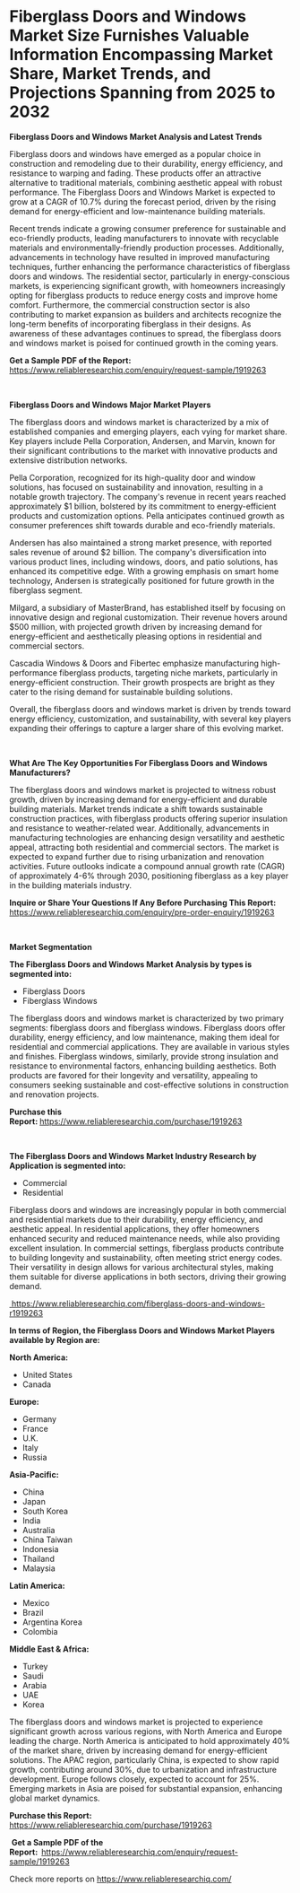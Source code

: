 <p><h1>Fiberglass Doors and Windows Market Size Furnishes Valuable Information Encompassing Market Share, Market Trends, and Projections Spanning from 2025 to 2032</h1></p><p><strong>Fiberglass Doors and Windows Market Analysis and Latest Trends</strong></p>
<p><p>Fiberglass doors and windows have emerged as a popular choice in construction and remodeling due to their durability, energy efficiency, and resistance to warping and fading. These products offer an attractive alternative to traditional materials, combining aesthetic appeal with robust performance. The Fiberglass Doors and Windows Market is expected to grow at a CAGR of 10.7% during the forecast period, driven by the rising demand for energy-efficient and low-maintenance building materials. </p><p>Recent trends indicate a growing consumer preference for sustainable and eco-friendly products, leading manufacturers to innovate with recyclable materials and environmentally-friendly production processes. Additionally, advancements in technology have resulted in improved manufacturing techniques, further enhancing the performance characteristics of fiberglass doors and windows. The residential sector, particularly in energy-conscious markets, is experiencing significant growth, with homeowners increasingly opting for fiberglass products to reduce energy costs and improve home comfort. Furthermore, the commercial construction sector is also contributing to market expansion as builders and architects recognize the long-term benefits of incorporating fiberglass in their designs. As awareness of these advantages continues to spread, the fiberglass doors and windows market is poised for continued growth in the coming years.</p></p>
<p><strong>Get a Sample PDF of the Report:&nbsp;</strong> <a href="https://www.reliableresearchiq.com/enquiry/request-sample/1919263?utm_campaign=2277&utm_medium=2&utm_source=Github&utm_content=ia&utm_term=05042025&utm_id=fiberglass-doors-and-windows">https://www.reliableresearchiq.com/enquiry/request-sample/1919263</a></p>
<p>&nbsp;</p>
<p><strong>Fiberglass Doors and Windows Major Market Players</strong></p>
<p><p>The fiberglass doors and windows market is characterized by a mix of established companies and emerging players, each vying for market share. Key players include Pella Corporation, Andersen, and Marvin, known for their significant contributions to the market with innovative products and extensive distribution networks.</p><p>Pella Corporation, recognized for its high-quality door and window solutions, has focused on sustainability and innovation, resulting in a notable growth trajectory. The company's revenue in recent years reached approximately $1 billion, bolstered by its commitment to energy-efficient products and customization options. Pella anticipates continued growth as consumer preferences shift towards durable and eco-friendly materials.</p><p>Andersen has also maintained a strong market presence, with reported sales revenue of around $2 billion. The company's diversification into various product lines, including windows, doors, and patio solutions, has enhanced its competitive edge. With a growing emphasis on smart home technology, Andersen is strategically positioned for future growth in the fiberglass segment.</p><p>Milgard, a subsidiary of MasterBrand, has established itself by focusing on innovative design and regional customization. Their revenue hovers around $500 million, with projected growth driven by increasing demand for energy-efficient and aesthetically pleasing options in residential and commercial sectors.</p><p>Cascadia Windows & Doors and Fibertec emphasize manufacturing high-performance fiberglass products, targeting niche markets, particularly in energy-efficient construction. Their growth prospects are bright as they cater to the rising demand for sustainable building solutions.</p><p>Overall, the fiberglass doors and windows market is driven by trends toward energy efficiency, customization, and sustainability, with several key players expanding their offerings to capture a larger share of this evolving market.</p></p>
<p>&nbsp;</p>
<p><strong>What Are The Key Opportunities For Fiberglass Doors and Windows Manufacturers?</strong></p>
<p><p>The fiberglass doors and windows market is projected to witness robust growth, driven by increasing demand for energy-efficient and durable building materials. Market trends indicate a shift towards sustainable construction practices, with fiberglass products offering superior insulation and resistance to weather-related wear. Additionally, advancements in manufacturing technologies are enhancing design versatility and aesthetic appeal, attracting both residential and commercial sectors. The market is expected to expand further due to rising urbanization and renovation activities. Future outlooks indicate a compound annual growth rate (CAGR) of approximately 4-6% through 2030, positioning fiberglass as a key player in the building materials industry.</p></p>
<p><strong>Inquire or Share Your Questions If Any Before Purchasing This Report:</strong> <a href="https://www.reliableresearchiq.com/enquiry/pre-order-enquiry/1919263?utm_campaign=2277&utm_medium=2&utm_source=Github&utm_content=ia&utm_term=05042025&utm_id=fiberglass-doors-and-windows">https://www.reliableresearchiq.com/enquiry/pre-order-enquiry/1919263</a></p>
<p>&nbsp;</p>
<p><strong>Market Segmentation</strong></p>
<p><strong>The Fiberglass Doors and Windows Market Analysis by types is segmented into:</strong></p>
<p><ul><li>Fiberglass Doors</li><li>Fiberglass Windows</li></ul></p>
<p><p>The fiberglass doors and windows market is characterized by two primary segments: fiberglass doors and fiberglass windows. Fiberglass doors offer durability, energy efficiency, and low maintenance, making them ideal for residential and commercial applications. They are available in various styles and finishes. Fiberglass windows, similarly, provide strong insulation and resistance to environmental factors, enhancing building aesthetics. Both products are favored for their longevity and versatility, appealing to consumers seeking sustainable and cost-effective solutions in construction and renovation projects.</p></p>
<p><strong>Purchase this Report:&nbsp;</strong><a href="https://www.reliableresearchiq.com/purchase/1919263?utm_campaign=2277&utm_medium=2&utm_source=Github&utm_content=ia&utm_term=05042025&utm_id=fiberglass-doors-and-windows">https://www.reliableresearchiq.com/purchase/1919263</a></p>
<p>&nbsp;</p>
<p><strong>The Fiberglass Doors and Windows Market Industry Research by Application is segmented into:</strong></p>
<p><ul><li>Commercial</li><li>Residential</li></ul></p>
<p><p>Fiberglass doors and windows are increasingly popular in both commercial and residential markets due to their durability, energy efficiency, and aesthetic appeal. In residential applications, they offer homeowners enhanced security and reduced maintenance needs, while also providing excellent insulation. In commercial settings, fiberglass products contribute to building longevity and sustainability, often meeting strict energy codes. Their versatility in design allows for various architectural styles, making them suitable for diverse applications in both sectors, driving their growing demand.</p></p>
<p><a href="https://www.reliableresearchiq.com/fiberglass-doors-and-windows-r1919263?utm_campaign=2277&utm_medium=2&utm_source=Github&utm_content=ia&utm_term=05042025&utm_id=fiberglass-doors-and-windows">&nbsp;https://www.reliableresearchiq.com/fiberglass-doors-and-windows-r1919263</a></p>
<p><strong>In terms of Region, the Fiberglass Doors and Windows Market Players available by Region are:</strong></p>
<p>
    <p> <strong> North America: </strong>
        <ul>
            <li>United States</li>
            <li>Canada</li>
        </ul>
        </p> 
    <p> <strong> Europe: </strong>
        <ul>
            <li>Germany</li>
            <li>France</li>
            <li>U.K.</li>
            <li>Italy</li>
            <li>Russia</li>
        </ul>
        </p> 
    <p> <strong> Asia-Pacific: </strong>
        <ul>
            <li>China</li>
            <li>Japan</li>
            <li>South Korea</li>
            <li>India</li>
            <li>Australia</li>
            <li>China Taiwan</li>
            <li>Indonesia</li>
            <li>Thailand</li>
            <li>Malaysia</li>
        </ul>
        </p> 
    <p> <strong> Latin America: </strong>
        <ul>
            <li>Mexico</li>
            <li>Brazil</li>
            <li>Argentina Korea</li>
            <li>Colombia</li>
        </ul>
        </p> 
    <p> <strong> Middle East & Africa: </strong>
        <ul>
            <li>Turkey</li>
            <li>Saudi</li>
            <li>Arabia</li>
            <li>UAE</li>
            <li>Korea</li>
        </ul>
    </p>
    </p>
<p><p>The fiberglass doors and windows market is projected to experience significant growth across various regions, with North America and Europe leading the charge. North America is anticipated to hold approximately 40% of the market share, driven by increasing demand for energy-efficient solutions. The APAC region, particularly China, is expected to show rapid growth, contributing around 30%, due to urbanization and infrastructure development. Europe follows closely, expected to account for 25%. Emerging markets in Asia are poised for substantial expansion, enhancing global market dynamics.</p></p>
<p><strong>Purchase this Report: </strong><a href="https://www.reliableresearchiq.com/purchase/1919263?utm_campaign=2277&utm_medium=2&utm_source=Github&utm_content=ia&utm_term=05042025&utm_id=fiberglass-doors-and-windows">https://www.reliableresearchiq.com/purchase/1919263</a></p>
<p>&nbsp;<strong>Get a Sample PDF of the Report:&nbsp;&nbsp;</strong><a href="https://www.reliableresearchiq.com/enquiry/request-sample/1919263?utm_campaign=2277&utm_medium=2&utm_source=Github&utm_content=ia&utm_term=05042025&utm_id=fiberglass-doors-and-windows">https://www.reliableresearchiq.com/enquiry/request-sample/1919263</a></p>
<p><strong></strong></p>
<p>Check more reports on <a href="https://www.reliableresearchiq.com/?utm_campaign=2277&utm_medium=2&utm_source=Github&utm_content=ia&utm_term=05042025&utm_id=fiberglass-doors-and-windows">https://www.reliableresearchiq.com/</a></p>